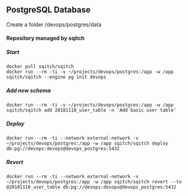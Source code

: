 ## PostgreSQL Database

Create a folder /devops/postgres/data

#### Repository managed by sqitch

##### Start

    docker pull sqitch/sqitch
    docker run --rm -ti -v ~/projects/devops/postgres:/app -w /app sqitch/sqitch --engine pg init devops

##### Add new schema

    docker run --rm -ti -v ~/projects/devops/postgres:/app -w /app sqitch/sqitch add 20181118_user_table -n 'Add basic user table'
    
##### Deploy 
    
    docker run --rm -ti --network external-network -v ~/projects/devops/postgres:/app -w /app sqitch/sqitch deploy db:pg://devops:devops@devops_postgres:5432

##### Revert
    
    docker run --rm -ti --network external-network -v ~/projects/devops/postgres:/app -w /app sqitch/sqitch revert --to @20181118_user_table db:pg://devops:devops@devops_postgres:5432